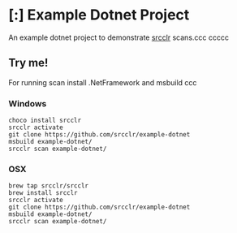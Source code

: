 # [:] Example Dotnet Project

An example dotnet project to demonstrate [srcclr](https://www.srcclr.com) scans.ccc
ccccc
## Try me!

For running scan install .NetFramework and msbuild ccc

### Windows

```
choco install srcclr
srcclr activate
git clone https://github.com/srcclr/example-dotnet
msbuild example-dotnet/
srcclr scan example-dotnet/
```

### OSX
```
brew tap srcclr/srcclr
brew install srcclr
srcclr activate
git clone https://github.com/srcclr/example-dotnet
msbuild example-dotnet/
srcclr scan example-dotnet/
```
